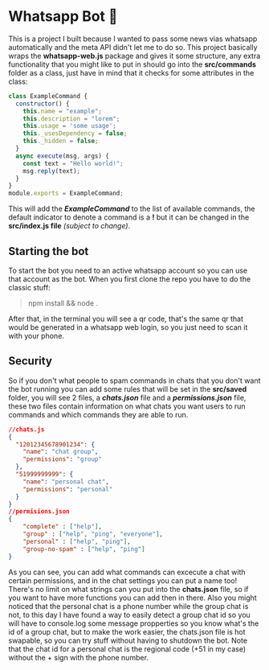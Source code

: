 # Whatsapp Bot 🤖

This is a project I built because I wanted to pass some news vias whatsapp automatically and the meta API didn't let me to do so. This project basically wraps the **whatsapp-web.js** package and gives it some structure, any extra functionality that you might like to put in should go into the **src/commands** folder as a class, just have in mind that it checks for some attributes in the class:
```javascript
class ExampleCommand {
  constructor() {
    this.name = "example";
    this.description = "lorem";
    this.usage = 'some usage';
    this._usesDependency = false;
    this._hidden = false;
  }
  async execute(msg, args) {
    const text = "Hello world!";
    msg.reply(text);
  }
}
module.exports = ExampleCommand;
```
This will add the 
***ExampleCommand*** to the list of available commands, the default indicator to denote a command is a **!** but it can be changed in the **src/index.js file** *(subject to change)*.

## Starting the bot
To start the bot you need to an active whatsapp account so you can use that account as the bot. When you first clone the repo you have to do the classic stuff:
>npm install && node .

After that, in the terminal you will see a qr code, that's the same qr that would be generated in a whatsapp web login, so you just need to scan it with your phone.

## Security
So if you don't what people to spam commands in chats that you don't want the bot running you can add some rules that will be set in the **src/saved** folder, you will see 2 files, a ***chats.json*** file and a ***permissions.json*** file, these two files contain information on what chats you want users to run commands and which commands they are able to run.

```json
//chats.js
{
  "12012345678901234": {
    "name": "chat group",
    "permissions": "group"
  },
  "51999999999": {
    "name": "personal chat",
    "permissions": "personal"
  }
}
//permisions.json
{
    "complete" : ["help"],
    "group" : ["help", "ping", "everyone"],
    "personal" : ["help", "ping"],
    "group-no-spam" : ["help", "ping"]
}
```
As you can see, you can add what commands can excecute a chat with certain permissions, and in the chat settings you can put a name too! There's no limit on what strings can you put into the **chats.json** file, so if you want to have more functions you can add then in there. Also you might noticed that the personal chat is a phone number while the group chat is not, to this day I have found a way to easily detect a group chat id so you will have to console.log some message propperties so you know what's the id of a group chat, but to make the work easier, the chats.json file is hot swapable, so you can try stuff without having to shutdown the bot. Note that the chat id for a personal chat is the regional code (+51 in my case) without the + sign with the phone number. 
